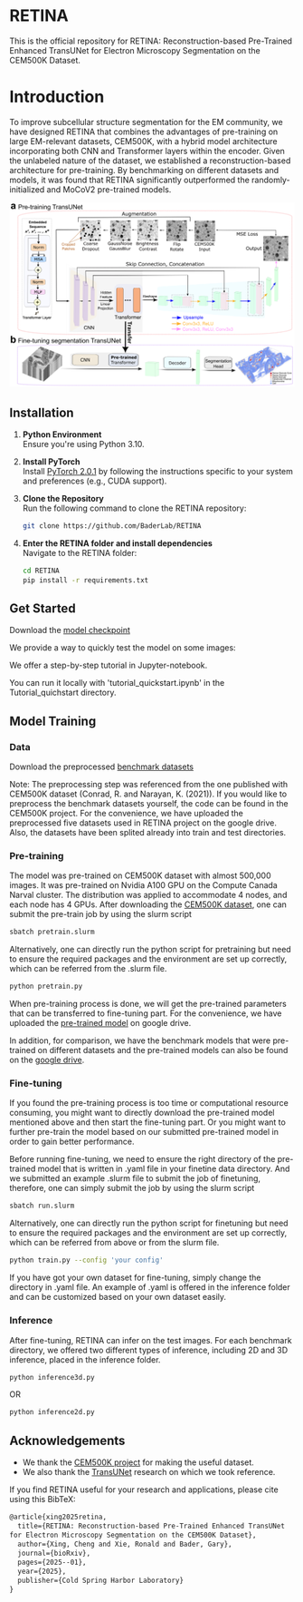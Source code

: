 # RETINA
This is the official repository for RETINA: Reconstruction-based Pre-Trained Enhanced TransUNet for Electron Microscopy Segmentation on the CEM500K Dataset.

# Introduction
To improve subcellular structure segmentation for the EM community, we have designed RETINA that combines the advantages of pre-training on large EM-relevant datasets, CEM500K, with a hybrid model architecture incorporating both CNN and Transformer layers within the encoder. Given the unlabeled nature of the dataset, we established a reconstruction-based architecture for pre-training. By benchmarking on different datasets and models, it was found that RETINA significantly outperformed the randomly-initialized and MoCoV2 pre-trained models.

![](./images/flowchart.png)

## Installation
1. **Python Environment**  
   Ensure you're using Python 3.10.

2. **Install PyTorch**  
   Install [PyTorch 2.0.1](https://pytorch.org/get-started/locally/) by following the instructions specific to your system and preferences (e.g., CUDA support).

3. **Clone the Repository**  
   Run the following command to clone the RETINA repository:
   ```bash
   git clone https://github.com/BaderLab/RETINA
   
4. **Enter the RETINA folder and install dependencies**  
   Navigate to the RETINA folder:
   ```bash
   cd RETINA
   pip install -r requirements.txt

## Get Started
Download the [model checkpoint](https://drive.google.com/drive/folders/1xOnqoskNMOwlFFNTR5ZiDDtukeEDWvrK?usp=drive_link)

We provide a way to quickly test the model on some images:

We offer a step-by-step tutorial in Jupyter-notebook.

You can run it locally with 'tutorial_quickstart.ipynb' in the Tutorial_quichstart directory.

## Model Training

### Data

Download the preprocessed [benchmark datasets](https://drive.google.com/drive/folders/1b5TkyaIkI94lk2OyJethxAaVWdZxwmmp?usp=drive_link)

Note: The preprocessing step was referenced from the one published with CEM500K dataset (Conrad, R. and Narayan, K. (2021)). If you would like to preprocess the benchmark datasets yourself, the code can be found in the CEM500K project.
For the convenience, we have uploaded the preprocessed five datasets used in RETINA project on the google drive. Also, the datasets have been splited already into train and test directories. 

### Pre-training

The model was pre-trained on CEM500K dataset with almost 500,000 images. It was pre-trained on Nvidia A100 GPU on the Compute Canada Narval cluster. The distribution was applied to accommodate 4 nodes, and each node has 4 GPUs. After downloading the [CEM500K dataset](https://www.ebi.ac.uk/empiar/EMPIAR-10592/), one can submit the pre-train job by using the slurm script

```bash
sbatch pretrain.slurm
```
Alternatively, one can directly run the python script for pretraining but need to ensure the required packages and the environment are set up correctly, which can be referred from the .slurm file. 
```bash
python pretrain.py
```
When pre-training process is done, we will get the pre-trained parameters that can be transferred to fine-tuning part.
For the convenience, we have uploaded the [pre-trained model](https://drive.google.com/drive/folders/1ijdk5pLYnqEK4YhGTogS4wrEvRqkZKX-?usp=drive_link) on google drive. 

In addition, for comparison, we have the benchmark models that were pre-trained on different datasets and the pre-trained models can also be found on the [google drive](https://drive.google.com/drive/folders/1xOnqoskNMOwlFFNTR5ZiDDtukeEDWvrK?usp=drive_link).

### Fine-tuning

If you found the pre-training process is too time or computational resource consuming, you might want to directly download the pre-trained model mentioned above and then start the fine-tuning part. Or you might want to further pre-train the model based on our submitted pre-trained model in order to gain better performance.

Before running fine-tuning, we need to ensure the right directory of the pre-trained model that is written in .yaml file in your finetine data directory. And we submitted an example .slurm file to submit the job of finetuning, therefore, one can simply submit the job by using the slurm script

```bash
sbatch run.slurm
```
Alternatively, one can directly run the python script for finetuning but need to ensure the required packages and the environment are set up correctly, which can be referred from above or from the slurm file. 
```bash
python train.py --config 'your config'
```
If you have got your own dataset for fine-tuning, simply change the directory in .yaml file. An example of .yaml is offered in the inference folder and can be customized based on your own dataset easily.

### Inference

After fine-tuning, RETINA can infer on the test images. For each benchmark directory, we offered two different types of inference, including 2D and 3D inference, placed in the inference folder.

```bash
python inference3d.py
```
OR
```bash
python inference2d.py
```

## Acknowledgements
- We thank the [CEM500K project](https://github.com/volume-em/cem-dataset?tab=readme-ov-file) for making the useful dataset.
- We also thank the [TransUNet](https://github.com/Beckschen/TransUNet) research on which we took reference.


If you find RETINA useful for your research and applications, please cite using this BibTeX:
```
@article{xing2025retina,
  title={RETINA: Reconstruction-based Pre-Trained Enhanced TransUNet for Electron Microscopy Segmentation on the CEM500K Dataset},
  author={Xing, Cheng and Xie, Ronald and Bader, Gary},
  journal={bioRxiv},
  pages={2025--01},
  year={2025},
  publisher={Cold Spring Harbor Laboratory}
}
```
